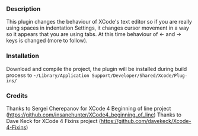 ### Description

This plugin changes the behaviour of XCode's text editor so if you are really using spaces in indentation Settings, it changes cursor movement in a way so it appears that you are using tabs.
At this time behaviour of ← and → keys is changed (more to follow).

### Installation

Download and compile the project, the plugin will be installed during build process to `~/Library/Application Support/Developer/Shared/Xcode/Plug-ins/`

### Credits

Thanks to Sergei Cherepanov for XCode 4 Beginning of line project (https://github.com/insanehunter/XCode4_beginning_of_line)
Thanks to Dave Keck for XCode 4 Fixins project (https://github.com/davekeck/Xcode-4-Fixins)
